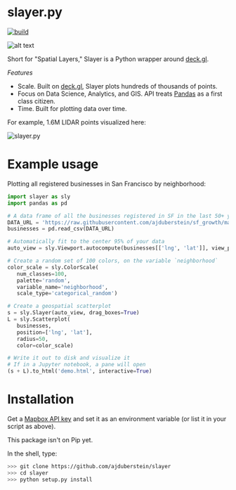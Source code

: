 slayer.py 
================

[![build](https://travis-ci.com/ajduberstein/slayer.svg?branch=master)](https://travis-ci.com/ajduberstein/slayer)

![alt text](https://camo.githubusercontent.com/5da3ed41336cdccc6f186d13e9de7e97cced98b3/687474703a2f2f692e696d6775722e636f6d2f6d7666766766302e6a7067 "slayer.py")

Short for "Spatial Layers," Slayer is a Python wrapper around [deck.gl](http://deck.gl/#/).

_Features_

- Scale. Built on [deck.gl](http://deck.gl/#/), Slayer plots hundreds of thousands of points.
- Focus on Data Science, Analytics, and GIS. API treats [Pandas](https://pandas.pydata.org/) as a first class citizen.
- Time. Built for plotting data over time.

For example, 1.6M LIDAR points visualized here:

![slayer.py](https://media.giphy.com/media/YlI1IGJHaNw1We9se7/giphy.gif)

Example usage
================

Plotting all registered businesses in San Francisco by neighborhood:

```python
import slayer as sly
import pandas as pd

# A data frame of all the businesses registered in SF in the last 50+ years
DATA_URL = 'https://raw.githubusercontent.com/ajduberstein/sf_growth/master/public/data/business.csv'
businesses = pd.read_csv(DATA_URL)

# Automatically fit to the center 95% of your data
auto_view = sly.Viewport.autocompute(businesses[['lng', 'lat']], view_proportion=0.95)

# Create a random set of 100 colors, on the variable `neighborhood`
color_scale = sly.ColorScale(
   num_classes=100,
   palette='random',
   variable_name='neighborhood',
   scale_type='categorical_random')

# Create a geospatial scatterplot
s = sly.Slayer(auto_view, drag_boxes=True)
L = sly.Scatterplot(
   businesses,
   position=['lng', 'lat'],
   radius=50,
   color=color_scale)

# Write it out to disk and visualize it
# If in a Jupyter notebook, a pane will open
(s + L).to_html('demo.html', interactive=True)
```

Installation
===========

Get a [Mapbox API key](https://www.mapbox.com/help/how-access-tokens-work/#mapbox-tokens-api) and
set it as an environment variable (or list it in your script as above).

This package isn't on Pip yet.

In the shell, type:

```bash
>>> git clone https://github.com/ajduberstein/slayer
>>> cd slayer
>>> python setup.py install
```
